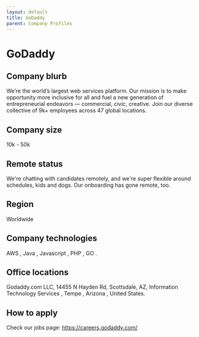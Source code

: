 ```yaml
---
layout: default
title: GoDaddy
parent: Company Profiles
---
```


# GoDaddy

## Company blurb

We’re the world’s largest web services platform. Our mission is to make opportunity more inclusive for all and fuel a new generation of entrepreneurial endeavors — commercial, civic, creative. Join our diverse collective of 9k+ employees across 47 global locations.

## Company size

10k - 50k

## Remote status

We're chatting with candidates remotely, and we're super flexible around schedules, kids and dogs. Our onboarding has gone remote, too.

## Region

Worldwide

## Company technologies

AWS , Java , Javascript , PHP , GO .

## Office locations

Godaddy.com LLC, 14455 N Hayden Rd, Scottsdale, AZ, Information Technology Services , Tempe , Arizona , United States.

## How to apply

Check our jobs page: https://careers.godaddy.com/
